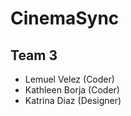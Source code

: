 # CinemaSync

## Team 3
 * Lemuel Velez (Coder)
 * Kathleen Borja (Coder)
 * Katrina Diaz (Designer)